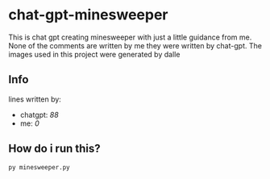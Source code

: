 # chat-gpt-minesweeper
This is chat gpt creating minesweeper with just a little guidance from me. None of the comments are written by me they were written by chat-gpt.
The images used in this project were generated by dalle
## Info
lines written by:
- chatgpt: *88*
- me: *0*
## How do i run this?
```shell
py minesweeper.py
```